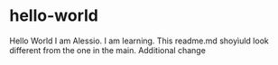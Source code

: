 # hello-world
Hello World
I am Alessio. I am learning. This readme.md shoyìuld look different from the one in the main.
Additional change
